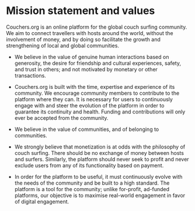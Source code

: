 # Mission statement and values

Couchers.org is an online platform for the global couch surfing community. We aim to connect travellers with hosts around the world, without the involvement of money, and by doing so facilitate the growth and strengthening of local and global communities.

* We believe in the value of genuine human interactions based on generosity, the desire for friendship and cultural experiences, safety, and trust in others; and not motivated by monetary or other transactions.

* Couchers.org is built with the time, expertise and experience of its community. We encourage community members to contribute to the platform where they can. It is necessary for users to continuously engage with and steer the evolution of the platform in order to guarantee its continuity and health. Funding and contributions will only ever be accepted from the community.

* We believe in the value of communities, and of belonging to communities.

* We strongly believe that monetization is at odds with the philosophy of couch surfing. There should be no exchange of money between hosts and surfers. Similarly, the platform should never seek to profit and never exclude users from any of its functionality based on payment.

* In order for the platform to be useful, it must continuously evolve with the needs of the community and be built to a high standard. The platform is a tool for the community; unlike for-profit, ad-funded platforms, our objective is to maximise real-world engagement in favor of digital engagement.
